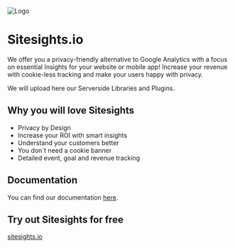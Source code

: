 
![Logo](https://app-static.sitesights.io/images/brand.png)

# Sitesights.io
We offer you a privacy-friendly alternative to Google Analytics with a focus on essential Insights for your website or mobile app! Increase your revenue with cookie-less tracking and make your users happy with privacy.

We will upload here our Serverside Libraries and Plugins.

## Why you will love Sitesights
* Privacy by Design
* Increase your ROI with smart insights
* Understand your customers better
* You don`t need a cookie banner
* Detailed event, goal and revenue tracking

## Documentation
You can find our documentation [here](https://docs.sitesights.io). 

## Try out Sitesights for free
[sitesights.io](https://sitesights.io)
